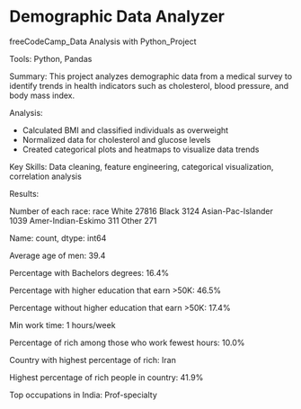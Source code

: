 # Demographic Data Analyzer
freeCodeCamp_Data Analysis with Python_Project 

Tools: Python, Pandas

Summary: This project analyzes demographic data from a medical survey to identify trends in health indicators such as cholesterol, blood pressure, and body mass index.

Analysis:
- Calculated BMI and classified individuals as overweight
- Normalized data for cholesterol and glucose levels
- Created categorical plots and heatmaps to visualize data trends

Key Skills: Data cleaning, feature engineering, categorical visualization, correlation analysis

Results:

Number of each race:
 race
White                 27816
Black                  3124
Asian-Pac-Islander     1039
Amer-Indian-Eskimo      311
Other                   271

Name: count, dtype: int64

Average age of men: 39.4

Percentage with Bachelors degrees: 16.4%

Percentage with higher education that earn >50K: 46.5%

Percentage without higher education that earn >50K: 17.4%

Min work time: 1 hours/week

Percentage of rich among those who work fewest hours: 10.0%

Country with highest percentage of rich: Iran

Highest percentage of rich people in country: 41.9%

Top occupations in India: Prof-specialty